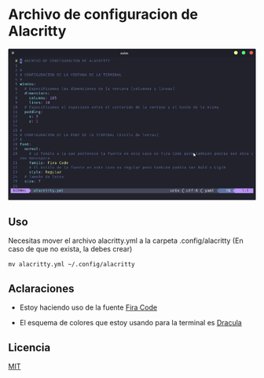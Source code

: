 # Archivo de configuracion de Alacritty

![Alacritty](/imagenes/alacritty-screen.png)

## Uso

Necesitas mover el archivo alacritty.yml a la carpeta .config/alacritty (En caso de que no exista, la debes crear)

```shell
mv alacritty.yml ~/.config/alacritty
```

## Aclaraciones

- Estoy haciendo uso de la fuente [Fira Code](https://github.com/tonsky/FiraCode)

- El esquema de colores que estoy usando para la terminal es [Dracula](https://draculatheme.com/alacritty)

## Licencia

[MIT](https://opensource.org/licenses/MIT)
